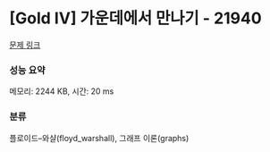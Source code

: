 # [Gold IV] 가운데에서 만나기 - 21940 

[문제 링크](https://www.acmicpc.net/problem/21940) 

### 성능 요약

메모리: 2244 KB, 시간: 20 ms

### 분류

플로이드–와샬(floyd_warshall), 그래프 이론(graphs)

